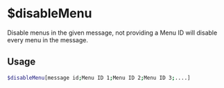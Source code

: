 # $disableMenu

Disable menus in the given message, not providing a Menu ID will disable every menu in the message.

## Usage

```bash
$disableMenu[message id;Menu ID 1;Menu ID 2;Menu ID 3;....]
```

